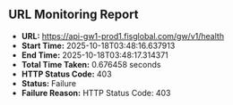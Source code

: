 ## URL Monitoring Report

- **URL:** https://api-gw1-prod1.fisglobal.com/gw/v1/health
- **Start Time:** 2025-10-18T03:48:16.637913
- **End Time:** 2025-10-18T03:48:17.314371
- **Total Time Taken:** 0.676458 seconds
- **HTTP Status Code:** 403
- **Status:** Failure
- **Failure Reason:** HTTP Status Code: 403
